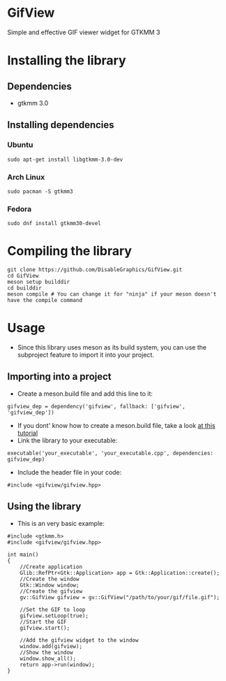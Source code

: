 # GifView
Simple and effective GIF viewer widget for GTKMM 3
# Installing the library
## Dependencies
* gtkmm 3.0

## Installing dependencies
### Ubuntu
```
sudo apt-get install libgtkmm-3.0-dev
```
### Arch Linux
```
sudo pacman -S gtkmm3
```
### Fedora
```
sudo dnf install gtkmm30-devel
```
# Compiling the library
```
git clone https://github.com/DisableGraphics/GifView.git
cd GifView
meson setup builddir
cd builddir
meson compile # You can change it for "ninja" if your meson doesn't have the compile command
```
# Usage
* Since this library uses meson as its build system, you can use the subproject feature to import it into your project.
## Importing into a project
* Create a meson.build file and add this line to it:
```
gifview_dep = dependency('gifview', fallback: ['gifview', 'gifview_dep'])
```
* If you dont' know how to create a meson.build file, take a look [at this tutorial](https://mesonbuild.com/Tutorial.html)
* Link the library to your executable:
```
executable('your_executable', 'your_executable.cpp', dependencies: gifview_dep)
```
* Include the header file in your code:
```
#include <gifview/gifview.hpp>
```
## Using the library
* This is an very basic example:
```
#include <gtkmm.h>
#include <gifview/gifview.hpp>

int main()
{
    //Create application
    Glib::RefPtr<Gtk::Application> app = Gtk::Application::create();
    //Create the window
    Gtk::Window window;
    //Create the gifview
    gv::GifView gifview = gv::GifView("/path/to/your/gif/file.gif");

    //Set the GIF to loop
    gifview.setLoop(true);
    //Start the GIF
    gifview.start();

    //Add the gifview widget to the window
    window.add(gifview);
    //Show the window
    window.show_all();
    return app->run(window);
}
```

